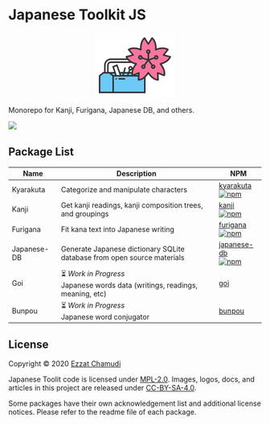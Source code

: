 # Japanese Toolkit JS

<p align="center">
  <a href="https://github.com/echamudi/japanese-toolkit/">
    <img src="https://raw.githubusercontent.com/echamudi/japanese-toolkit/master/images/japanese-toolkit.svg" alt="Japanese Toolkit Logo" width="160" height="128">
  </a>
</p>

Monorepo for Kanji, Furigana, Japanese DB, and others.

<img src="https://github.com/echamudi/japanese-toolkit/workflows/Japanese%20Toolkit%20JS/badge.svg">

## Package List

| Name | Description | NPM |
| - | - | - |
| Kyarakuta | Categorize and manipulate characters | [kyarakuta](https://www.npmjs.com/package/kyarakuta) <br> <a href="https://www.npmjs.com/package/kyarakuta"><img alt="npm" src="https://img.shields.io/npm/dm/kyarakuta"></a> |
| Kanji | Get kanji readings, kanji composition trees, and groupings | [kanji](https://www.npmjs.com/package/kanji) <br> <a href="https://www.npmjs.com/package/kanji"><img alt="npm" src="https://img.shields.io/npm/dm/kanji"></a> |
| Furigana | Fit kana text into Japanese writing | [furigana](https://www.npmjs.com/package/furigana) <br> <a href="https://www.npmjs.com/package/furigana"><img alt="npm" src="https://img.shields.io/npm/dm/furigana"></a> |
| Japanese-DB | Generate Japanese dictionary SQLite database from open source materials | [japanese-db](https://www.npmjs.com/package/japanese-db) <br> <a href="https://www.npmjs.com/package/japanese-db"><img alt="npm" src="https://img.shields.io/npm/dm/japanese-db"></a> |
| Goi | ⏳ *Work in Progress* <br> Japanese words data (writings, readings, meaning, etc) | [goi](https://www.npmjs.com/package/goi) |
| Bunpou | ⏳ *Work in Progress* <br>  Japanese word conjugator | [bunpou](https://www.npmjs.com/package/bunpou) |

## License

Copyright © 2020 [Ezzat Chamudi](https://github.com/echamudi)

Japanese Toolit code is licensed under [MPL-2.0](https://www.mozilla.org/en-US/MPL/2.0/). Images, logos, docs, and articles in this project are released under [CC-BY-SA-4.0](https://creativecommons.org/licenses/by-sa/4.0/legalcode).

Some packages have their own acknowledgement list and additional license notices. Please refer to the readme file of each package.

